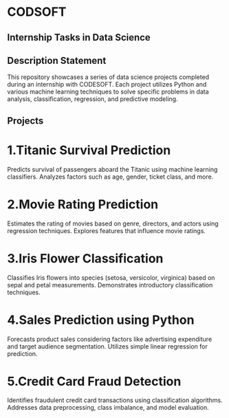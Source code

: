 # CODSOFT
## Internship Tasks in Data Science
## Description Statement
This repository showcases a series of data science projects completed during an internship with CODESOFT. Each project utilizes Python and various machine learning techniques to solve specific problems in data analysis, classification, regression, and predictive modeling.
## Projects

# 1.Titanic Survival Prediction
Predicts survival of passengers aboard the Titanic using machine learning classifiers. Analyzes factors such as age, gender, ticket class, and more.

# 2.Movie Rating Prediction
Estimates the rating of movies based on genre, directors, and actors using regression techniques. Explores features that influence movie ratings.

# 3.Iris Flower Classification
Classifies Iris flowers into species (setosa, versicolor, virginica) based on sepal and petal measurements. Demonstrates introductory classification techniques.

# 4.Sales Prediction using Python
Forecasts product sales considering factors like advertising expenditure and target audience segmentation. Utilizes simple linear regression for prediction.

# 5.Credit Card Fraud Detection
Identifies fraudulent credit card transactions using classification algorithms. Addresses data preprocessing, class imbalance, and model evaluation.

